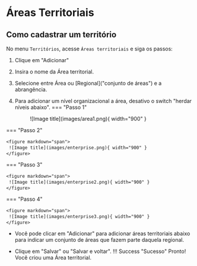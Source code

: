# Áreas Territoriais

## Como cadastrar um território

No menu `Territórios`, acesse `Áreas territoriais` e siga os passos:

1. Clique em "Adicionar"

2. Insira o nome da Área territorial.

3. Selecione entre Área ou [Regional]("conjunto de áreas") e a abrangência.

4. Para adicionar um nível organizacional a área, desativo o switch "herdar níveis abaixo".
=== "Passo 1"

    <figure markdown="span">
     ![Image title](images/area1.png){ width="900" }
    </figure>
    

=== "Passo 2"
    
    <figure markdown="span">
     ![Image title](images/enterprise.png){ width="900" }
    </figure>


=== "Passo 3"

    <figure markdown="span">
     ![Image title](images/enterprise2.png){ width="900" }
    </figure>
    


=== "Passo 4"

    <figure markdown="span">
     ![Image title](images/enterprise3.png){ width="900" }
    </figure>
   
* Você pode clicar em "Adicionar" para adicionar áreas territoriais abaixo para indicar um conjunto de áreas que fazem parte daquela regional.

* Clique em "Salvar" ou "Salvar e voltar".
!!! Success "Sucesso"
     Pronto! Você criou uma Área territorial.